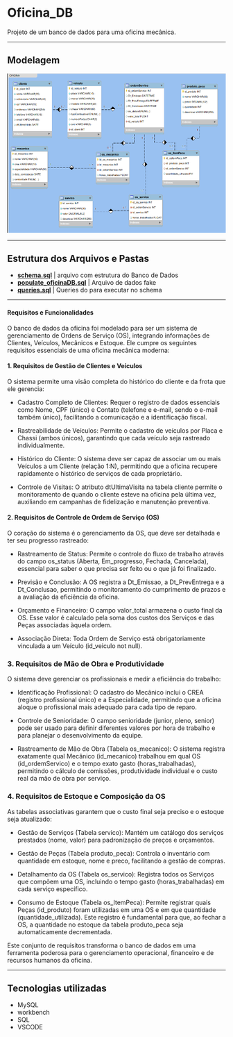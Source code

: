 # Oficina_DB

Projeto de um banco de dados para uma oficina mecânica.

---

## Modelagem

![err](https://github.com/zumpchiat/oficina_DB/blob/main/assets/diagrama_oficina.png?raw=true)

---

## Estrutura dos Arquivos e Pastas

- **[schema.sql](schema.sql)** | arquivo com estrutura do Banco de Dados
- **[populate_oficinaDB.sql](populate_oficinaDB.sql)** | Arquivo de dados fake
- **[queries.sql](queries.sql)** | Queries do para executar no schema

---

#### Requisitos e Funcionalidades

O banco de dados da oficina foi modelado para ser um sistema de gerenciamento de Ordens de Serviço (OS), integrando informações de Clientes, Veículos, Mecânicos e Estoque. Ele cumpre os seguintes requisitos essenciais de uma oficina mecânica moderna:

#### 1. Requisitos de Gestão de Clientes e Veículos

O sistema permite uma visão completa do histórico do cliente e da frota que ele gerencia:

- Cadastro Completo de Clientes: Requer o registro de dados essenciais como Nome, CPF (único) e Contato (telefone e e-mail, sendo o e-mail também único), facilitando a comunicação e a identificação fiscal.

- Rastreabilidade de Veículos: Permite o cadastro de veículos por Placa e Chassi (ambos únicos), garantindo que cada veículo seja rastreado individualmente.

- Histórico do Cliente: O sistema deve ser capaz de associar um ou mais Veículos a um Cliente (relação 1:N), permitindo que a oficina recupere rapidamente o histórico de serviços de cada proprietário.

- Controle de Visitas: O atributo dtUltimaVisita na tabela cliente permite o monitoramento de quando o cliente esteve na oficina pela última vez, auxiliando em campanhas de fidelização e manutenção preventiva.

#### 2. Requisitos de Controle de Ordem de Serviço (OS)

O coração do sistema é o gerenciamento da OS, que deve ser detalhada e ter seu progresso rastreado:

- Rastreamento de Status: Permite o controle do fluxo de trabalho através do campo os_status (Aberta, Em_progresso, Fechada, Cancelada), essencial para saber o que precisa ser feito ou o que já foi finalizado.

- Previsão e Conclusão: A OS registra a Dt_Emissao, a Dt_PrevEntrega e a Dt_Conclusao, permitindo o monitoramento do cumprimento de prazos e a avaliação da eficiência da oficina.

- Orçamento e Financeiro: O campo valor_total armazena o custo final da OS. Esse valor é calculado pela soma dos custos dos Serviços e das Peças associadas àquela ordem.

- Associação Direta: Toda Ordem de Serviço está obrigatoriamente vinculada a um Veículo (id_veiculo not null).

### 3. Requisitos de Mão de Obra e Produtividade

O sistema deve gerenciar os profissionais e medir a eficiência do trabalho:

- Identificação Profissional: O cadastro do Mecânico inclui o CREA (registro profissional único) e a Especialidade, permitindo que a oficina aloque o profissional mais adequado para cada tipo de reparo.

- Controle de Senioridade: O campo senioridade (junior, pleno, senior) pode ser usado para definir diferentes valores por hora de trabalho e para planejar o desenvolvimento da equipe.

- Rastreamento de Mão de Obra (Tabela os_mecanico): O sistema registra exatamente qual Mecânico (id_mecanico) trabalhou em qual OS (id_ordemServico) e o tempo exato gasto (horas_trabalhadas), permitindo o cálculo de comissões, produtividade individual e o custo real da mão de obra por serviço.

### 4. Requisitos de Estoque e Composição da OS

As tabelas associativas garantem que o custo final seja preciso e o estoque seja atualizado:

- Gestão de Serviços (Tabela servico): Mantém um catálogo dos serviços prestados (nome, valor) para padronização de preços e orçamentos.

- Gestão de Peças (Tabela produto_peca): Controla o inventário com quantidade em estoque, nome e preco, facilitando a gestão de compras.

- Detalhamento da OS (Tabela os_servico): Registra todos os Serviços que compõem uma OS, incluindo o tempo gasto (horas_trabalhadas) em cada serviço específico.

- Consumo de Estoque (Tabela os_ItemPeca): Permite registrar quais Peças (id_produto) foram utilizadas em uma OS e em que quantidade (quantidade_utilizada). Este registro é fundamental para que, ao fechar a OS, a quantidade no estoque da tabela produto_peca seja automaticamente decrementada.

Este conjunto de requisitos transforma o banco de dados em uma ferramenta poderosa para o gerenciamento operacional, financeiro e de recursos humanos da oficina.

---

## Tecnologias utilizadas

- MySQL
- workbench
- SQL
- VSCODE

